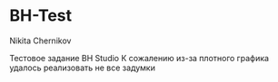 # BH-Test

Nikita Chernikov

 Тестовое задание BH Studio
 К сожалению из-за плотного графика удалось реализовать не все задумки
